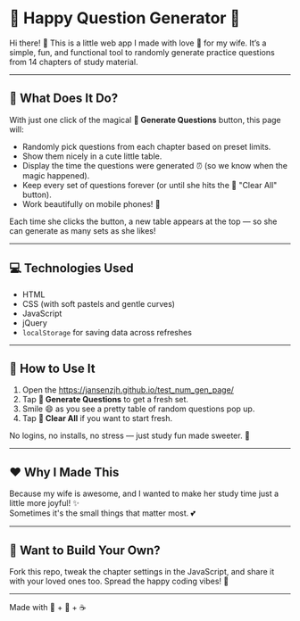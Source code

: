 # 🎀 Happy Question Generator 🎲

Hi there! 👋 This is a little web app I made with love 💖 for my wife. It’s a simple, fun, and functional tool to randomly generate practice questions from 14 chapters of study material.

---

## 🌟 What Does It Do?

With just one click of the magical **🎲 Generate Questions** button, this page will:

- Randomly pick questions from each chapter based on preset limits.
- Show them nicely in a cute little table.
- Display the time the questions were generated ⏰ (so we know when the magic happened).
- Keep every set of questions forever (or until she hits the 🧹 "Clear All" button).
- Work beautifully on mobile phones! 📱

Each time she clicks the button, a new table appears at the top — so she can generate as many sets as she likes!

---

## 💻 Technologies Used

- HTML
- CSS (with soft pastels and gentle curves)
- JavaScript
- jQuery
- `localStorage` for saving data across refreshes

---

## 📱 How to Use It

1. Open the https://jansenzjh.github.io/test_num_gen_page/
2. Tap **🎲 Generate Questions** to get a fresh set.
3. Smile 😄 as you see a pretty table of random questions pop up.
4. Tap **🧹 Clear All** if you want to start fresh.

No logins, no installs, no stress — just study fun made sweeter. 🍭

---

## ❤️ Why I Made This

Because my wife is awesome, and I wanted to make her study time just a little more joyful! ✨  
Sometimes it's the small things that matter most. 💕

---

## 🚀 Want to Build Your Own?

Fork this repo, tweak the chapter settings in the JavaScript, and share it with your loved ones too. Spread the happy coding vibes! 🌈

---

Made with 🧠 + 💖 + ☕  

